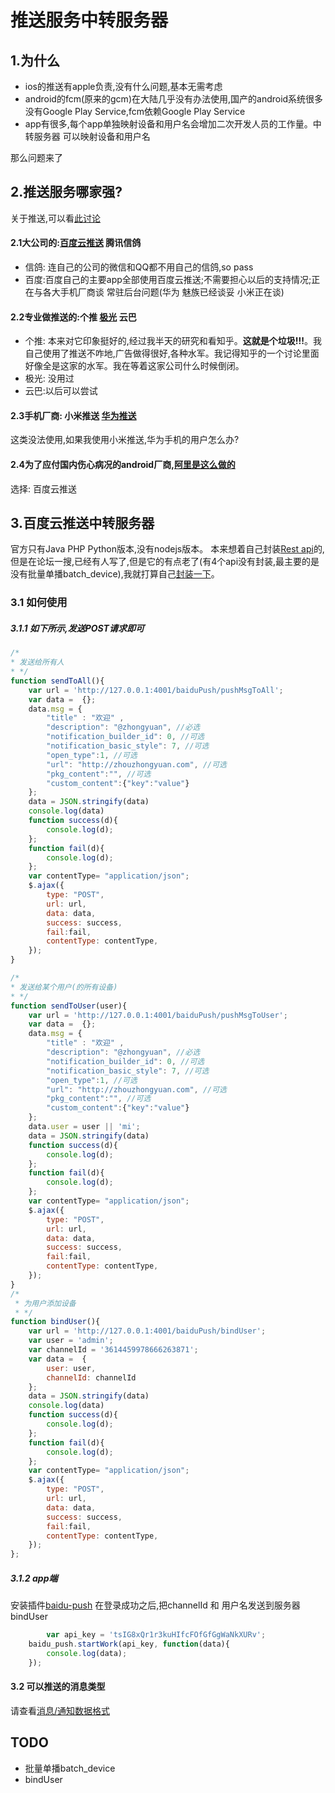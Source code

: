# 推送服务中转服务器

## 1.为什么
- ios的推送有apple负责,没有什么问题,基本无需考虑
- android的fcm(原来的gcm)在大陆几乎没有办法使用,国产的android系统很多没有Google Play Service,fcm依赖Google Play Service
- app有很多,每个app单独映射设备和用户名会增加二次开发人员的工作量。中转服务器 可以映射设备和用户名

那么问题来了
## 2.推送服务哪家强?
关于推送,可以看[此讨论](https://github.com/android-cn/topics/issues/4)
#### 2.1大公司的:[百度云推送](http://push.baidu.com/) 腾讯信鸽
- 信鸽: 连自己的公司的微信和QQ都不用自己的信鸽,so pass
- 百度:百度自己的主要app全部使用百度云推送;不需要担心以后的支持情况;正在与各大手机厂商谈 常驻后台问题(华为 魅族已经谈妥 小米正在谈)
#### 2.2专业做推送的:个推 [极光](https://www.jpush.cn/) 云巴
- 个推: 本来对它印象挺好的,经过我半天的研究和看知乎。**这就是个垃圾!!!**。我自己使用了推送不咋地,广告做得很好,各种水军。我记得知乎的一个讨论里面 好像全是这家的水军。我在等着这家公司什么时候倒闭。
- 极光: 没用过
- 云巴:以后可以尝试
#### 2.3手机厂商: 小米推送 [华为推送](http://developer.huawei.com/push)
这类没法使用,如果我使用小米推送,华为手机的用户怎么办?

#### 2.4为了应付国内伤心病况的android厂商,[阿里是这么做的](https://help.aliyun.com/document_detail/30067.html)
选择: 百度云推送
## 3.百度云推送中转服务器
官方只有Java PHP Python版本,没有nodejs版本。
本来想着自己封装[Rest api](http://push.baidu.com/doc/restapi/restapi)的,但是在论坛一搜,已经有人写了,但是它的有点老了(有4个api没有封装,最主要的是没有批量单播batch_device),我就打算自己[封装一下](https://github.com/zhouzhongyuan/bpush-nodejs)。

### 3.1 如何使用
##### 3.1.1 如下所示,发送POST请求即可

```javascript
/*
* 发送给所有人
* */
function sendToAll(){
    var url = 'http://127.0.0.1:4001/baiduPush/pushMsgToAll';
    var data =  {};
    data.msg = {
        "title" : "欢迎" ,
        "description": "@zhongyuan", //必选
        "notification_builder_id": 0, //可选
        "notification_basic_style": 7, //可选
        "open_type":1, //可选
        "url": "http://zhouzhongyuan.com", //可选
        "pkg_content":"", //可选
        "custom_content":{"key":"value"}
    };
    data = JSON.stringify(data)
    console.log(data)
    function success(d){
        console.log(d);
    };
    function fail(d){
        console.log(d);
    };
    var contentType= "application/json";
    $.ajax({
        type: "POST",
        url: url,
        data: data,
        success: success,
        fail:fail,
        contentType: contentType,
    });
}

/*
* 发送给某个用户(的所有设备)
* */
function sendToUser(user){
    var url = 'http://127.0.0.1:4001/baiduPush/pushMsgToUser';
    var data =  {};
    data.msg = {
        "title" : "欢迎" ,
        "description": "@zhongyuan", //必选
        "notification_builder_id": 0, //可选
        "notification_basic_style": 7, //可选
        "open_type":1, //可选
        "url": "http://zhouzhongyuan.com", //可选
        "pkg_content":"", //可选
        "custom_content":{"key":"value"}
    };
    data.user = user || 'mi';
    data = JSON.stringify(data)
    function success(d){
        console.log(d);
    };
    function fail(d){
        console.log(d);
    };
    var contentType= "application/json";
    $.ajax({
        type: "POST",
        url: url,
        data: data,
        success: success,
        fail:fail,
        contentType: contentType,
    });
}
/*
 * 为用户添加设备
 * */
function bindUser(){
    var url = 'http://127.0.0.1:4001/baiduPush/bindUser';
    var user = 'admin';
    var channelId = '3614459978666263871';
    var data =  {
        user: user,
        channelId: channelId
    };
    data = JSON.stringify(data)
    console.log(data)
    function success(d){
        console.log(d);
    };
    function fail(d){
        console.log(d);
    };
    var contentType= "application/json";
    $.ajax({
        type: "POST",
        url: url,
        data: data,
        success: success,
        fail:fail,
        contentType: contentType,
    });
};
```
##### 3.1.2 app端
安装插件[baidu-push](https://github.com/zhouzhongyuan/baidu-push-cordova)
在登录成功之后,把channelId 和 用户名发送到服务器 bindUser
```javascript
        var api_key = 'tsIG8xQr1r3kuHIfcFOfGfGgWaNkXURv';
	baidu_push.startWork(api_key, function(data){
		console.log(data);
	});
```
#### 3.2 可以推送的消息类型
请查看[消息/通知数据格式](http://push.baidu.com/doc/restapi/msg_struct)



## TODO
- 批量单播batch_device
- bindUser

